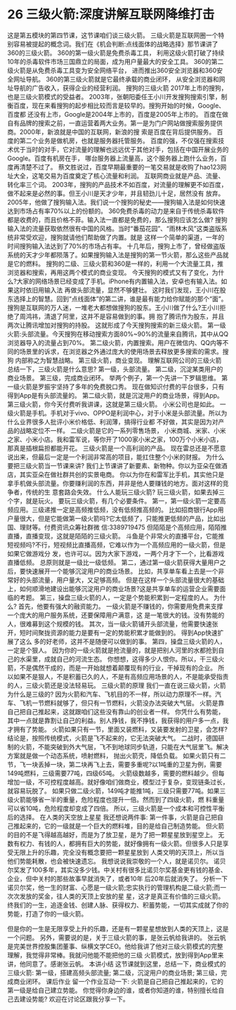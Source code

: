 # 26 三级火箭:深度讲解互联网降维打击

这是第五模块的第四节课，这节课咱们谈三级火箭。 三级火箭是互联网圈一个特别容易被提起的概念词。我们在《机会判断:点线面体的战略选择》那节课讲了360的三级火箭。 360的第一级火箭是免费杀毒工具， 利用这级火箭打破了持续10年的杀毒软件市场三国鼎立的局面，成为用户量最大的安全工具。 360的第二级火箭是从免费杀毒工具变为安全网络平台， 进而推出360安全浏览器和360安全网址导航。 360的第三级火箭就是它最终承载的商业闭环， 从安全浏览器和网址导航的广告收入，获得企业的经营利润。
搜狗的三级火箭
2017年上市的搜狗，也是三级火箭模式的受益者。 2003年，张朝阳委任王小川开发搜狗搜索引擎，制衡百度，现在来看搜狗的起步相比较而言是较早的。搜狗开始的时候，Google、百度都 还没有上市，Google是2004年上市的，百度是2005年上市的。 百度在做自有品牌的搜索之前，一直运营着两大业务。第一是为门户网站做搜索服务提供商。2000年，新浪就是中国的互联网，新浪的搜 索是百度在背后提供服务。
百度的第二个业务是做机房，也就是服务器托管服务。 百度的强，不仅强在搜索技术优于当时的对手，它对流量的理解也远远优于其他对手，包括在中国开展业务的Google。百度有机房在手， 哪台服务器上流量高，这个服务器上跑什么业务，百度再清楚不过了。 蔡文胜说过，百度早期最重要的一笔交易就是收购了hao123网址大全，这笔交易为百度奠定了核心流量和利润。 互联网商业就是产品、流量、转化率三个词。 2003年，搜狗的产品技术不如百度，对流量的理解更不如百度，做不起来是必然的事。但王小川是天才少年，并且韧劲儿十足，居然没有 放弃。
2005年，他做了搜狗输入法。我们说一个搜狗的秘史——搜狗输入法是如何快速达到市场占有率70%以上的份额的。 360免费杀毒的动力是来自于传统杀毒软件都是收费的，而且价格不菲。输入法一直都是免费的，那么搜狗应该怎么做? 搜狗输入法的流量获取依然很有中国的风格。当时“番茄花园”、“雨林木风”这类盗版系统非常受欢迎，搜狗就请他们帮助做了内置。就是 这样一个简单的渠道，一年的时间搜狗输入法达到了70%的市场占有率。 十几年后，搜狗上市了，曾经做盗版系统的天才少年都陨落了。如果搜狗输入法是搜狗的第一节火箭，那么这些产品就是它的燃料。 搜狗的二级、三级火箭和360是一样的，利用一个大流量工具，推浏览器和搜索，再用这两个模式的商业变现。 今天搜狗的模式又有了变化，为什么?大家的网络场景已经变成了手机。iPhone有内置输入法，安卓也有输入法。如果这时依旧用输入法 再做头部流量，显然不够健壮。 这时我们发现，王小川在股东选择上的智慧。回到“点线面体”的第二讲，谁是最有能力给你赋能的那个“面”。 搜狗是互联网的万人迷，一堆老大都想做搜狗的股东。王小川做了什么?王小川拒绝了周鸿祎，清退了阿里，这并不是容易做到的事。拥 抱了腾讯作为股东，并且两次让腾讯增加对搜狗的持股。
这就形成了今天搜狗搜索的新三级火箭。 第一级火箭:头部流量。今天搜狗在移动搜索方面80%~90%的流量来自腾讯，其中从QQ浏览器导入的流量占到70%。 第二级火箭，内置搜索。用户在微信内、QQ内等不同的场景里的诉求，在浏览器之外通过庞大的使用场景去释放更多搜索的需求。搜狗 内部称之为智慧战略。
第三级火箭，商业变现。
理解互联网公司的三级火箭
总结一下，三级火箭是什么意思?
第一级，头部流量。
第二级，沉淀某类用户的商业场景。
第三级，完成商业闭环。
举两个例子，第一个先讲一下罗辑思维。
第一级火箭是罗振宇坚持了多年的免费脱口秀。 现在做知识付费的平台很多，只有得到App是有头部流量的。 第二级火箭，就是沉淀用户的商业场景，得到App。
第三级火箭，你今天付费听我讲课，这就是第三级火箭。
 小米公司也是如此。 一级火箭是手机。手机对于vivo、OPPO是利润中心，对于小米是头部流量。所以为什么业界很多人批评小米价格低、利润薄，搞得行业都 不好做，其实是因为对产品的战略定位不一样。
二级火箭是它的一系列零售场景， 小米商城、米家、小米之家、小米小店。我和雷军说，等你开了1000家小米之家，100万个小米小店， 那真是插根扁担都能开花。
三级火箭是一个高利润的产品。 现在雷总还是不愿意说出来，但最后一定是一个利润非常高的项目，能扛住整个小米的财报。 为什么要把三级火箭当一节课来讲?
我们上节课讲了新要素、新物种。你以为亚朵在做酒店，其实亚朵在做社群共创的实景电商。 你以为你在和雷军比手机，其实他只是拿手机做头部流量。你要赚利润的东西，并非是他人要赚钱的地方。面对这样的竞争者，传统的生 意套路会失效。
什么人能玩三级火箭?
玩三级火箭，如果去掉三个字，就是玩火。
要玩三级火箭，有几个必要条件。
第一，第一级火箭一定要高频应用。三级递推一定是高频推低频，没有低频推高频的。 比如招商银行App用户量很大，但是它能做第一级火箭吗?它太低频了，只能推更低频的产品，比如出国、理财等。付费资讯众筹社群微 信:3389719475
但陌陌是个高频应用，陌陌推直播，直播变现，这就是陌陌的三级火箭。 斗鱼是个非常火的直播平台，它能推短视频吗?不行，短视频比直播高频，它难以作为一个高频应用的一级火箭，但是如果它做游戏分 发，也许可以。因为大家下游戏，一两个月才下一个，比看游戏直播低频。
总原则就是一级比一级低频。
第二，通过第一级火箭获得大量用户之后，要快速展开一个能够沉淀用户的商业场景。 比如，共享单车看上去是一个非常好的头部流量，用户量大，又足够高频。 但是在这样一个头部流量很大的基础上，如何顺滑地建设出能够沉淀用户的商业场景?这是共享单车的运营企业需要面临的考题。 第三，操盘三级火箭的人，一定是个势能积累到一定程度的人。
为什么? 首先，他要有强大的融资能力。 一级火箭是不赚钱的，你需要用免费来支撑一个庞大的用户服务系统，还要保障用户满意，这 是一笔很大的钱。没有势能的人，很难募到这个规模的钱。 其次，当一级火箭铺开头部流量，他需要快速张开，短时间聚拢资源的能力是要有一定的势能积累才能做到的。 得到App快速扩展了这么 多的好老师，这并不是随便可以做到的事。
第四，操盘三级火箭的人，一定是个狠人。 因为你的一级火箭就是抢流量的，就是把别人河里的水都抢到自己的水渠里，成就自己的河流生态。 你想想，这得多少人恨你。所以，干三级火箭，不是偶然干成的，而是一开始就想着颠覆现有的行业，干掉现有的企业。 所以如果不是狠人，不是积蓄已久的人，不是有高频应用场景的人，不是能承受指责的人，三级火箭还是没法轻易玩。
三级火箭的原理
我们一直在说三级火箭，火箭为什么是三级的? 因为火箭和汽车、飞机目的不一样，所以动力原理不一样。汽车、飞机一节燃料就够了，但只有一节燃料，火箭没办法突破大气层。 火箭是靠自己把自己推起来，这就跟咱们这些没有靠山的创业者一样。 你凭什么有势能，其中一点就是靠割让自己的利益。别人挣钱，我不挣钱，我获得的用户多一点，我才拥有了势能。 火箭如果只有一节，里面又装燃料，又装要发射的卫星，会怎样?结论是，按照传统模式，火箭是飞不起来的，它无法突破大气。 二战时，德国研制的火箭，不能突破到外大气层，飞不到地球同步轨道，只能在大气层里飞。解决方案就是做一个动态系统，喷射燃料， 抛出火箭壳，降低负载。 如果火箭只有二节，飞一块丢掉一块，第二块再飞上去，需要多重呢?以1吨重的卫星为例，需要149吨燃料，三级需要77吨，四级65吨。 火箭级数越多，需要的燃料越少。但每增加一级，不可控程度越高。就好像咱们做商业，模型过于复杂，变现链条过长，就容易玩脱了。 如果只做二级火箭，149吨才能推1吨，三级只需要77吨。如果三级火箭能够省一半的重量，危险程度也提升一倍。然而到了四级火箭，燃 料重量可以省10吨，危险程度却变成了四倍。
所以，三级火箭是一个成本和可控性平衡后的选择。
在人类的天空放上星星
我还想说两件事:
第一件事，火箭是自己把自己推起来的，它的一级就是一个巨大的燃料堆，目的是给自己制造势能。 但火箭的目的不是飞得越高越好，而是为了放卫星，是为了把一颗星星放到星空上。 无数有权力、有钱的人，都拥有巨大的势能，就好像拥有一级火箭。但很多人只是享受无限上升的乐趣，完全没有概念要把一颗星星放到 人类文明的天顶上，所以当他们势能耗散，也会被快速遗忘。
我想说说我崇敬的一个人，就是诺贝尔。 诺贝尔奖发了100多年，其实没多少钱。中关村有很多比诺贝尔奖基金更有钱的基金、企业，但中关村的那些故事早就消失了，或者10年 后20年后就消失了。 分析一下诺贝尔奖，他一生的财富、心愿是一级火箭;忠实执行的管理机构是二级火箭;而一次次发放的奖金，往人类的天顶上安放的星 星，这才是真正有价值的三级火箭。 终我们的一生，追逐金钱、创建人脉、获得权力、积蓄势能，一切其实成就了你的势能，打造了你的一级火箭。

但是你的一生是无限享受上升的乐趣，还是有一颗星星想放到人类的天顶上，这是一个问题。 另外，需要说的是，关于三级火箭的事，是张云帆给我讲的。 张云帆是完美世界控股集团董事、纵横文学CEO。他给我讲了他对三级火箭模式的完整理解，我觉得非常棒。我就问他能不能把他的三级 火箭模式，放到得到App里来讲，他同意了。感谢张云帆。
本讲小结
这节课就到这里，总结一下，商业模式的三级火箭: 第一级，搭建高频头部流量;
第二级，沉淀用户的商业场景;
第三级，完成商业闭环。
课后作业
留一个作业互动一下: 火箭是自己把自己推起来的，它的第一级是给自己建立势能。 你觉得你身边的谁，或者你知道的谁，特别擅长给自己去建设势能? 欢迎在讨论区跟我分享一下。